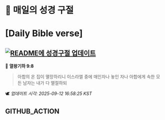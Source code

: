# 🙏 매일의 성경 구절
# [Daily Bible verse]
## [![README에 성경구절 업데이트](https://github.com/DONGSUKA/first_test/actions/workflows/update-readme-bible.yml/badge.svg)](https://github.com/DONGSUKA/first_test/actions/workflows/update-readme-bible.yml)
<!-- START_BIBLE_VERSE -->
📖 **열왕기하 9:8**
> 아합의 온 집이 멸망하리니 이스라엘 중에 매인자나 놓인 자나 아합에게 속한 모든 남자는 내가 다 멸절하되

🕊️ _업데이트 시각: 2025-09-12 16:58:25 KST_
  <!-- END_BIBLE_VERSE -->
## GITHUB_ACTION
